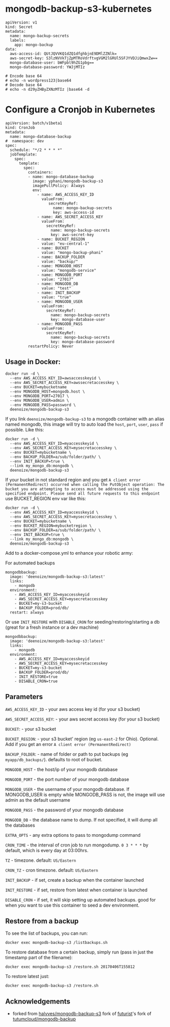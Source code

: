 # mongodb-backup-s3-kubernetes

    apiVersion: v1
    kind: Secret
    metadata:
      name: mongo-backup-secrets
      labels:
        app: mongo-backup
    data:
      aws-access-id: QUtJQVVKQ1dZQ1dfghbjnE9DMlZZNlk=
      aws-secret-key: S3lzNVVkTjZpMTRoVdrftvgVGM2lGRUl5SFJYVDJiQmwxZw==
      mongo-database-user: bWFpbl9hZG1pbg==
      mongo-database-password: YWJjMTIz

    # Encode base 64
    # echo -n wordpress123|base64
    # Decode base 64
    # echo -n d29yZHByZXNzMTIz |base64 -d

# Configure a Cronjob in Kubernetes
    apiVersion: batch/v1beta1
    kind: CronJob
    metadata:
      name: mongo-database-backup
    #  namespace: dev
    spec:
      schedule: "*/2 * * * *"
      jobTemplate:
        spec:
          template:
            spec:
              containers:
              - name: mongo-database-backup
                image: yphani/mongodb-backup-s3
                imagePullPolicy: Always
                env:
                  - name: AWS_ACCESS_KEY_ID
                    valueFrom:
                       secretKeyRef:
                         name: mongo-backup-secrets
                         key: aws-access-id
                  - name: AWS_SECRET_ACCESS_KEY
                    valueFrom:
                      secretKeyRef:
                        name: mongo-backup-secrets
                        key: aws-secret-key
                  - name: BUCKET_REGION
                    value: "eu-central-1"
                  - name: BUCKET
                    value: "mongo-backup-phani"
                  - name: BACKUP_FOLDER
                    value: "backup/"
                  - name: MONGODB_HOST
                    value: "mongodb-service"
                  - name: MONGODB_PORT
                    value: "27017"
                  - name: MONGODB_DB
                    value: "test"
                  - name: INIT_BACKUP
                    value: "true"
                  - name: MONGODB_USER
                    valueFrom:
                      secretKeyRef:
                        name: mongo-backup-secrets
                        key: mongo-database-user
                  - name: MONGODB_PASS
                    valueFrom:
                      secretKeyRef:
                        name: mongo-backup-secrets
                        key: mongo-database-password
              restartPolicy: Never

## Usage in Docker:

```
docker run -d \
  --env AWS_ACCESS_KEY_ID=awsaccesskeyid \
  --env AWS_SECRET_ACCESS_KEY=awssecretaccesskey \
  --env BUCKET=mybucketname
  --env MONGODB_HOST=mongodb.host \
  --env MONGODB_PORT=27017 \
  --env MONGODB_USER=admin \
  --env MONGODB_PASS=password \
  deenoize/mongodb-backup-s3
```

If you link `deenoize/mongodb-backup-s3` to a mongodb container with an alias named mongodb, this image will try to auto load the `host`, `port`, `user`, `pass` if possible. Like this:

```
docker run -d \
  --env AWS_ACCESS_KEY_ID=myaccesskeyid \
  --env AWS_SECRET_ACCESS_KEY=mysecretaccesskey \
  --env BUCKET=mybucketname \
  --env BACKUP_FOLDER=a/sub/folder/path/ \
  --env INIT_BACKUP=true \
  --link my_mongo_db:mongodb \
  deenoize/mongodb-backup-s3
```

If your bucket in not standard region and you get `A client error (PermanentRedirect) occurred when calling the PutObject operation: The bucket you are attempting to access must be addressed using the specified endpoint. Please send all future requests to this endpoint` use BUCKET_REGION env var like this:

```
docker run -d \
  --env AWS_ACCESS_KEY_ID=myaccesskeyid \
  --env AWS_SECRET_ACCESS_KEY=mysecretaccesskey \
  --env BUCKET=mybucketname \
  --env BUCKET_REGION=mybucketregion \
  --env BACKUP_FOLDER=a/sub/folder/path/ \
  --env INIT_BACKUP=true \
  --link my_mongo_db:mongodb \
  deenoize/mongodb-backup-s3
```

Add to a docker-compose.yml to enhance your robotic army:

For automated backups
```
mongodbbackup:
  image: 'deenoize/mongodb-backup-s3:latest'
  links:
    - mongodb
  environment:
    - AWS_ACCESS_KEY_ID=myaccesskeyid
    - AWS_SECRET_ACCESS_KEY=mysecretaccesskey
    - BUCKET=my-s3-bucket
    - BACKUP_FOLDER=prod/db/
  restart: always
```

Or use `INIT_RESTORE` with `DISABLE_CRON` for seeding/restoring/starting a db (great for a fresh instance or a dev machine)
```
mongodbbackup:
  image: 'deenoize/mongodb-backup-s3:latest'
  links:
    - mongodb
  environment:
    - AWS_ACCESS_KEY_ID=myaccesskeyid
    - AWS_SECRET_ACCESS_KEY=mysecretaccesskey
    - BUCKET=my-s3-bucket
    - BACKUP_FOLDER=prod/db/
    - INIT_RESTORE=true
    - DISABLE_CRON=true
```

## Parameters

`AWS_ACCESS_KEY_ID` - your aws access key id (for your s3 bucket)

`AWS_SECRET_ACCESS_KEY`: - your aws secret access key (for your s3 bucket)

`BUCKET`: - your s3 bucket

`BUCKET_REGION`: - your s3 bucket' region (eg `us-east-2` for Ohio). Optional. Add if you get an error `A client error (PermanentRedirect)`

`BACKUP_FOLDER`: - name of folder or path to put backups (eg `myapp/db_backups/`). defaults to root of bucket.

`MONGODB_HOST` - the host/ip of your mongodb database

`MONGODB_PORT` - the port number of your mongodb database

`MONGODB_USER` - the username of your mongodb database. If MONGODB_USER is empty while MONGODB_PASS is not, the image will use admin as the default username

`MONGODB_PASS` - the password of your mongodb database

`MONGODB_DB` - the database name to dump. If not specified, it will dump all the databases

`EXTRA_OPTS` - any extra options to pass to mongodump command

`CRON_TIME` - the interval of cron job to run mongodump. `0 3 * * *` by default, which is every day at 03:00hrs.

`TZ` - timezone. default: `US/Eastern`

`CRON_TZ` - cron timezone. default: `US/Eastern`

`INIT_BACKUP` - if set, create a backup when the container launched

`INIT_RESTORE` - if set, restore from latest when container is launched

`DISABLE_CRON` - if set, it will skip setting up automated backups. good for when you want to use this container to seed a dev environment.

## Restore from a backup

To see the list of backups, you can run:
```
docker exec mongodb-backup-s3 /listbackups.sh
```

To restore database from a certain backup, simply run (pass in just the timestamp part of the filename):

```
docker exec mongodb-backup-s3 /restore.sh 20170406T155812
```

To restore latest just:
```
docker exec mongodb-backup-s3 /restore.sh
```

## Acknowledgements

  * forked from [halvves/mongodb-backup-s3](https://github.com/halvves/mongodb-backup-s3) fork of [futurist](https://github.com/futurist)'s fork of [tutumcloud/mongodb-backup](https://github.com/tutumcloud/mongodb-backup)
